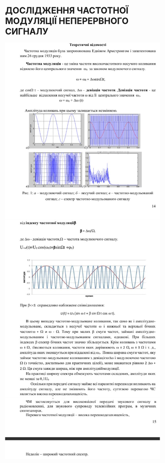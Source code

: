 <h1>ДОСЛІДЖЕННЯ ЧАСТОТНОЇ МОДУЛЯЦІЇ НЕПЕРЕРВНОГО СИГНАЛУ</h1>


![1](../../doc/frequency-modulation-of-a-continuous-signal/1)
![2](../../doc/frequency-modulation-of-a-continuous-signal/2)
![3](../../doc/frequency-modulation-of-a-continuous-signal/3)

